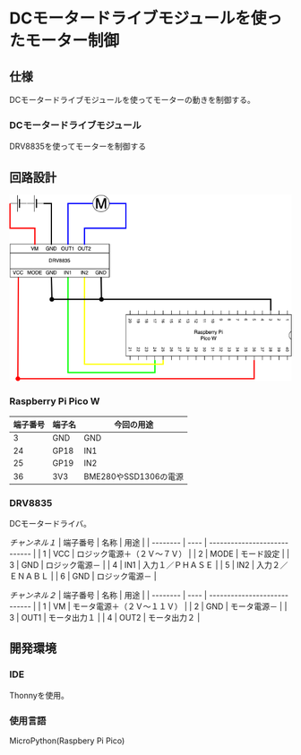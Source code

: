 # DCモータードライブモジュールを使ったモーター制御

## 仕様

DCモータードライブモジュールを使ってモーターの動きを制御する。

### DCモータードライブモジュール

DRV8835を使ってモーターを制御する

## 回路設計

![](image/11_drv8835.drawio.png)

### Raspberry Pi Pico W

| 端子番号 | 端子名 | 今回の用途            |
| -------- | ------ | --------------------- |
| 3        | GND    | GND                   |
| 24       | GP18   | IN1                   |
| 25       | GP19   | IN2                   |
| 36       | 3V3    | BME280やSSD1306の電源 |

### DRV8835

DCモータードライバ。

*チャンネル１*
| 端子番号 | 名称 | 用途                         |
| -------- | ---- | ---------------------------- |
| 1        | VCC  | ロジック電源＋（２Ｖ～７Ｖ） |
| 2        | MODE | モード設定                   |
| 3        | GND  | ロジック電源－               |
| 4        | IN1  | 入力１／ＰＨＡＳＥ           |
| 5        | IN2  | 入力２／ＥＮＡＢＬ           |
| 6        | GND  | ロジック電源－               |

*チャンネル２*
| 端子番号 | 名称 | 用途                         |
| -------- | ---- | ---------------------------- |
| 1        | VM   | モータ電源＋（２Ｖ～１１Ｖ） |
| 2        | GND  | モータ電源－                 |
| 3        | OUT1 | モータ出力１                 |
| 4        | OUT2 | モータ出力２                 |

## 開発環境

### IDE

Thonnyを使用。

### 使用言語

MicroPython(Raspbery Pi Pico)
